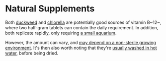 # Natural Supplements

Both [duckweed](/notes/duckweed-b12) and [chlorella](https://pubs.acs.org/doi/10.1021/acs.jafc.6b03550)
are potentially good sources of vitamin B~12~, where two half-gram tablets
can contain the daily requirement. In addition, both replicate rapidly, only
requiring [a small aquarium](https://www.youtube.com/watch?v=CUbUm3YHZ4Q).

However, the amount can vary, and [may depend on a non-sterile growing environment](https://www.b12-vitamin.com/algae/).
It's then also worth noting that they're [usually washed in hot water](https://www.efsa.europa.eu/en/efsajournal/pub/6938),
before being dried.
